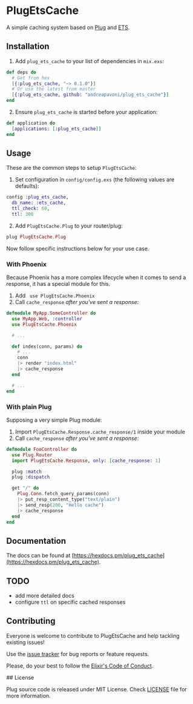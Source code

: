 # PlugEtsCache

A simple caching system based on [Plug](https://github.com/elixir-lang/plug) and [ETS](http://erlang.org/doc/man/ets.html).

## Installation

1. Add `plug_ets_cache` to your list of dependencies in `mix.exs`:

  ```elixir
  def deps do
    # Get from hex
    [{:plug_ets_cache, "~> 0.1.0"}]
    # Or use the latest from master
    [{:plug_ets_cache, github: "andreapavoni/plug_ets_cache"}]
  end
  ```

2. Ensure `plug_ets_cache` is started before your application:

  ```elixir
  def application do
    [applications: [:plug_ets_cache]]
  end
  ```

## Usage
These are the common steps to setup `PlugEtsCache`:

1. Set configuration in `config/config.exs` (the following values are defaults):

  ```elixir
  config :plug_ets_cache,
    db_name: :ets_cache,
    ttl_check: 60,
    ttl: 300
  ```

2. Add `PlugEtsCache.Plug` to your router/plug:

  ```elixir
  plug PlugEtsCache.Plug
  ```

Now follow specific instructions below for your use case.

### With Phoenix
Because Phoenix has a more complex lifecycle when it comes to send a response, it
has a special module for this.

1. Add ` use PlugEtsCache.Phoenix`
2. Call `cache_response` *after you've sent a response*:

  ```elixir
  defmodule MyApp.SomeController do
    use MyApp.Web, :controller
    use PlugEtsCache.Phoenix

    # ...

    def index(conn, params) do
      # ...
      conn
      |> render "index.html"
      |> cache_response
    end

    # ...
  end
  ```

### With plain Plug
Supposing a very simple Plug module:
1. Import  `PlugEtsCache.Response.cache_response/1` inside your module
2. Call `cache_response` *after you've sent a response*:

```elixir
defmodule FooController do
  use Plug.Router
  import PlugEtsCache.Response, only: [cache_response: 1]

  plug :match
  plug :dispatch

  get "/" do
    Plug.Conn.fetch_query_params(conn)
    |> put_resp_content_type("text/plain")
    |> send_resp(200, "Hello cache")
    |> cache_response
  end
end
```

## Documentation
The docs can be found at [https://hexdocs.pm/plug_ets_cache](https://hexdocs.pm/plug_ets_cache).

## TODO

* add more detailed docs
* configure `ttl` on specific cached responses

## Contributing

Everyone is welcome to contribute to PlugEtsCache and help tackling existing issues!

Use the [issue tracker](https://github.com/andreapavoni/plug_ets_cache/issues) for bug reports or feature requests.

Please, do your best to follow the [Elixir's Code of Conduct](https://github.com/elixir-lang/elixir/blob/master/CODE_OF_CONDUCT.md).

## License

Plug source code is released under MIT License. Check [LICENSE](https://github.com/andreapavoni/plug_ets_cache/blob/master/LICENSE) file for more information.
